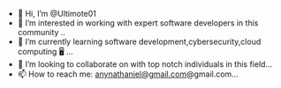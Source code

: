 - 👋 Hi, I’m @Ultimote01
- 👀 I’m interested in working with expert software developers in this community ..
- 🌱 I’m currently learning software development,cybersecurity,cloud computing 🖥 ...
- 💞️ I’m looking to collaborate on with top notch individuals in this field...
- 📫 How to reach me: anynathaniel@gmail.com@gmail.com...

<!---
Ultimote01/Ultimote01 is a ✨ special ✨ repository because its `README.md` (this file) appears on your GitHub profile.
You can click the Preview link to take a look at your changes.
--->
